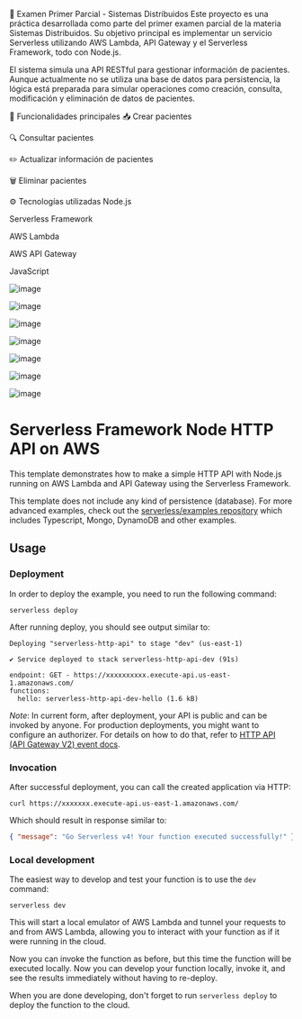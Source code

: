 📄 Examen Primer Parcial - Sistemas Distribuidos
Este proyecto es una práctica desarrollada como parte del primer examen parcial de la materia Sistemas Distribuidos. Su objetivo principal es implementar un servicio Serverless utilizando AWS Lambda, API Gateway y el Serverless Framework, todo con Node.js.

El sistema simula una API RESTful para gestionar información de pacientes. Aunque actualmente no se utiliza una base de datos para persistencia, la lógica está preparada para simular operaciones como creación, consulta, modificación y eliminación de datos de pacientes.

🚀 Funcionalidades principales
📥 Crear pacientes

🔍 Consultar pacientes

✏️ Actualizar información de pacientes

🗑️ Eliminar pacientes

⚙️ Tecnologías utilizadas
Node.js

Serverless Framework

AWS Lambda

AWS API Gateway

JavaScript



![image](https://github.com/user-attachments/assets/7121b401-9479-4e70-8846-e1ff6b341e81)


![image](https://github.com/user-attachments/assets/2f6e6398-e987-46f7-ae1a-f5cc36c0096f)


![image](https://github.com/user-attachments/assets/4bdd991a-e444-424b-a073-e516a13cc5bb)


![image](https://github.com/user-attachments/assets/b9a17db5-286b-42f6-b95a-32bcc0c00b7a)



![image](https://github.com/user-attachments/assets/8aec3a30-7100-4776-ba4f-f9d4ce4d64e1)


![image](https://github.com/user-attachments/assets/98a8dc3b-8ff1-4d21-9c89-c804edfc6475)


![image](https://github.com/user-attachments/assets/dee41ee7-3a1b-4f6e-922d-73c95ba1552e)


<!--
title: 'AWS Simple HTTP Endpoint example in NodeJS'
description: 'This template demonstrates how to make a simple HTTP API with Node.js running on AWS Lambda and API Gateway using the Serverless Framework.'
layout: Doc
framework: v4
platform: AWS
language: nodeJS
authorLink: 'https://github.com/serverless'
authorName: 'Serverless, Inc.'
authorAvatar: 'https://avatars1.githubusercontent.com/u/13742415?s=200&v=4'
-->

# Serverless Framework Node HTTP API on AWS

This template demonstrates how to make a simple HTTP API with Node.js running on AWS Lambda and API Gateway using the Serverless Framework.

This template does not include any kind of persistence (database). For more advanced examples, check out the [serverless/examples repository](https://github.com/serverless/examples/) which includes Typescript, Mongo, DynamoDB and other examples.

## Usage

### Deployment

In order to deploy the example, you need to run the following command:

```
serverless deploy
```

After running deploy, you should see output similar to:

```
Deploying "serverless-http-api" to stage "dev" (us-east-1)

✔ Service deployed to stack serverless-http-api-dev (91s)

endpoint: GET - https://xxxxxxxxxx.execute-api.us-east-1.amazonaws.com/
functions:
  hello: serverless-http-api-dev-hello (1.6 kB)
```

_Note_: In current form, after deployment, your API is public and can be invoked by anyone. For production deployments, you might want to configure an authorizer. For details on how to do that, refer to [HTTP API (API Gateway V2) event docs](https://www.serverless.com/framework/docs/providers/aws/events/http-api).

### Invocation

After successful deployment, you can call the created application via HTTP:

```
curl https://xxxxxxx.execute-api.us-east-1.amazonaws.com/
```

Which should result in response similar to:

```json
{ "message": "Go Serverless v4! Your function executed successfully!" }
```

### Local development

The easiest way to develop and test your function is to use the `dev` command:

```
serverless dev
```

This will start a local emulator of AWS Lambda and tunnel your requests to and from AWS Lambda, allowing you to interact with your function as if it were running in the cloud.

Now you can invoke the function as before, but this time the function will be executed locally. Now you can develop your function locally, invoke it, and see the results immediately without having to re-deploy.

When you are done developing, don't forget to run `serverless deploy` to deploy the function to the cloud.
